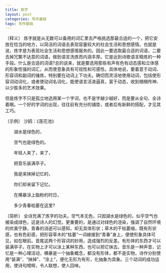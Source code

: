 ```yaml
---
title: 炼字
layout: post
categories: 写作基础
tags: 写作基础
---
```


〔释义〕 炼字就是从无数可以备用的词汇里去严格挑选那最合适的一个，把它安放在恰当的地方，以简洁的词语去表现容量较大的社会生活和思想感情。也就是说，炼字是为表现社会生活和思想感情服务的。因此一要选取最合适的词语，二要去掉冗繁不达意的词语，做到语言洗炼而内涵丰厚。它是达到诗歌语言精炼的一种手段。什么是合适的词语?总的说来，就是要选用那些有声有色有动态感和立体感的形象性强的词汇，从而使意象具有可视性和可感性。具体地说，要着意于动词、形容词和副词的锤炼，特别要在动词上下功夫。确切而灵活地使用动词，包括使形容词动词化，或者使动词名词化，能使语言活泼逼真，富于动态，收到栩栩传神、以少胜多的艺术效果。

但是炼字不只是孤立地选用某一个字词，也不是字越少越好，而是要从全句、全诗着眼。一个好的字词的出现，往往前有充分的铺垫，或者后有新鲜的搭配，才见其工巧。

〔示例〕 沙鸥：《莲花池》

　　湖水是绿色的，

　　空气也是绿色的。



　　年轻人来了，来了，

　　把音乐装满亭子。



　　我是来抹掉记忆的，

　　你们却来留下记忆。



　　在横暴涂上脂粉的时日，

　　多少青春枯萎在这里?

〔简析〕 全诗充满了炼字的功夫。空气本无色，只因湖水是绿色的，似乎空气也被染成绿色，这是诗人的幻觉。更重要的，是通过对绿色的渲染，强调了自然环境的优美宁静。青春的消逝可以感知，却无具体形状；草木的干枯萎缩，既有形状感，也有色彩感，把形容草木的“枯萎”一词嫁接到“青春”身上，便使形象具体可见，如在眼前。首尾这两个形容词的妙用，造成强烈的反差。有形体的东西才可以装满亭子。在实物上才可以涂上某种东西，也可以把它抹去。音乐是一种声音，记忆是一种心理活动，横暴是一个抽象概念，都没有形体，都不是实物，诗作分别使用“装满”、“抹掉”、“涂上”，便化无形为有形，化抽象为具象。三个动词的成功运用，使诗句增辉，令人联想，使人回味。 